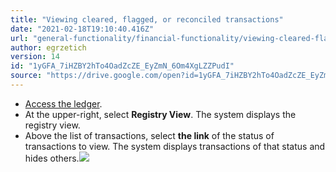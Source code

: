 ```yaml
---
title: "Viewing cleared, flagged, or reconciled transactions"
date: "2021-02-18T19:10:40.416Z"
url: "general-functionality/financial-functionality/viewing-cleared-flagged-or-reconciled-transactions.html"
author: egrzetich
version: 14
id: "1yGFA_7iHZBY2hTo4OadZcZE_EyZmN_6Om4XgLZZPudI"
source: "https://drive.google.com/open?id=1yGFA_7iHZBY2hTo4OadZcZE_EyZmN_6Om4XgLZZPudI"
---
```

* [Access the ledger](accessing-the-ledger.html).
* At the upper-right, select <strong>Registry View</strong>. The system displays the registry view.
* Above the list of transactions, select <strong>the link</strong> of the status of transactions to view. The system displays transactions of that status and hides others.![](viewing-cleared-flagged-or-reconciled-transactions.images/image1.png)
